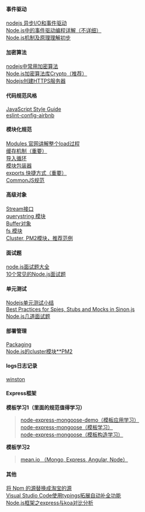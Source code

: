 #### 事件驱动
[nodejs 异步I/O和事件驱动](http://www.open-open.com/lib/view/open1463877785001.html)  
[Node.js中的事件驱动编程详解（不详细）](http://www.jb51.net/article/53812.htm)  
[Node.js机制及原理理解初步](http://blog.csdn.net/leftfist/article/details/41891407)  
#### 加密算法
[nodejs中常用加密算法](http://www.cnblogs.com/laogai/p/4664917.html)  
[Node.js加密算法库Crypto（推荐）](http://ju.outofmemory.cn/entry/118198)  
[Nodejs创建HTTPS服务器](http://blog.fens.me/nodejs-https-server/)  
#### 代码规范风格
[JavaScript Style Guide](https://github.com/airbnb/javascript)  
[eslint-config-airbnb](https://www.npmjs.com/package/eslint-config-airbnb)  
#### 模块化规范
[Modules 官网讲解整个load过程](http://nodejs.cn/api/en/modules.html)  
[缓存机制（重要）](http://nodejs.cn/api/en/modules.html#modules_caching)  
[导入循环](http://nodejs.cn/api/en/modules.html#modules_cycles)  
[模块包装器](http://nodejs.cn/api/modules.html#modules_the_module_wrapper)  
[exports 快捷方式（重要）](http://nodejs.cn/api/modules.html#modules_exports_shortcut)  
[CommonJS规范](http://javascript.ruanyifeng.com/nodejs/module.html)  
#### 高级对象
[Stream接口](http://javascript.ruanyifeng.com/nodejs/stream.html)  
[querystring 模块](http://javascript.ruanyifeng.com/nodejs/querystring.html)  
[Buffer对象](http://javascript.ruanyifeng.com/nodejs/buffer.html)  
[fs 模块](http://javascript.ruanyifeng.com/nodejs/fs.html)  
[Cluster, PM2模块，推荐范例](http://javascript.ruanyifeng.com/nodejs/cluster.html)  
#### 面试题
[node.js面试题大全](http://www.cnblogs.com/meteorcn/p/node_mianshiti_interview_question.html)  
[10个常见的Node.js面试题](http://www.admin10000.com/document/6715.html)  
#### 单元测试
[Nodejs单元测试小结](https://segmentfault.com/a/1190000002921481)  
[Best Practices for Spies, Stubs and Mocks in Sinon.js](https://semaphoreci.com/community/tutorials/best-practices-for-spies-stubs-and-mocks-in-sinon-js)  
[Node.js几道面试题](https://segmentfault.com/a/1190000008037987)  
#### 部署管理
[Packaging](https://www.tutorialspoint.com/nodejs/nodejs_packaging.htm)  
[Node.js的cluster模块**PM2](http://www.cnblogs.com/jaxu/p/5193643.html)  
#### logs日志记录
[winston](https://github.com/winstonjs/winston)  
#### Express框架
**模板学习1（里面的规范值得学习）**  
> [node-express-mongoose-demo（模板应用学习）](https://github.com/madhums/node-express-mongoose-demo)  
> [node-express-mongoose（模板学习）](https://github.com/madhums/node-express-mongoose)  
> [node-express-mongoose（模板构造学习）](https://github.com/madhums/node-express-mongoose/wiki)  
  
**模板学习2**  
> [mean.io （Mongo, Express, Angular, Node）](http://mean.io/)  
#### 其他
[将 Npm 的源替换成淘宝的源](http://www.thinksaas.cn/topics/0/400/400616.html)  
[Visual Studio Code使用typings拓展自动补全功能](http://www.cnblogs.com/sumg/p/5664748.html)  
[Node.js框架之express与koa对比分析](https://yq.aliyun.com/articles/3062)  









